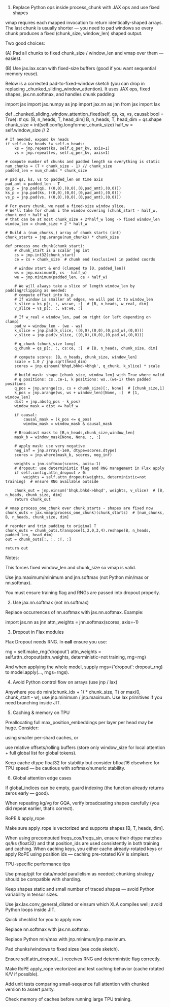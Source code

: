 1) Replace Python ops inside process_chunk with JAX ops and use fixed shapes

vmap requires each mapped invocation to return identically-shaped arrays. The last chunk is usually shorter — you need to pad windows so every chunk produces a fixed (chunk_size, window_len) shaped output.

Two good choices:

(A) Pad all chunks to fixed chunk_size / window_len and vmap over them — easiest.

(B) Use jax.lax.scan with fixed-size buffers (good if you want sequential memory reuse).

Below is a corrected pad-to-fixed-window sketch (you can drop in replacing _chunked_sliding_window_attention). It uses JAX ops, fixed shapes, jax.nn.softmax, and handles chunk padding:

import jax
import jax.numpy as jnp
import jax.nn as jnn
from jax import lax

def _chunked_sliding_window_attention_fixed(self, qs, ks, vs, causal: bool = True):
    # qs: [B, n_heads, T, head_dim]
    B, n_heads, T, head_dim = qs.shape
    chunk_size = int(self.config.longformer_chunk_size)
    half_w = self.window_size // 2

    # If needed, expand kv heads
    if self.n_kv_heads != self.n_heads:
        ks = jnp.repeat(ks, self.q_per_kv, axis=1)
        vs = jnp.repeat(vs, self.q_per_kv, axis=1)

    # compute number of chunks and padded length so everything is static
    num_chunks = (T + chunk_size - 1) // chunk_size
    padded_len = num_chunks * chunk_size

    # pad qs, ks, vs to padded_len on time axis
    pad_amt = padded_len - T
    qs_p = jnp.pad(qs, ((0,0),(0,0),(0,pad_amt),(0,0)))
    ks_p = jnp.pad(ks, ((0,0),(0,0),(0,pad_amt),(0,0)))
    vs_p = jnp.pad(vs, ((0,0),(0,0),(0,pad_amt),(0,0)))

    # For every chunk, we need a fixed-size window slice.
    # We'll take for chunk i the window covering [chunk_start - half_w, chunk_end + half_w]
    # that can be at most chunk_size + 2*half_w long -> fixed window_len
    window_len = chunk_size + 2 * half_w

    # Build a (num_chunks,) array of chunk starts (int)
    chunk_starts = jnp.arange(num_chunks) * chunk_size

    def process_one_chunk(chunk_start):
        # chunk_start is a scalar jnp int
        cs = jnp.int32(chunk_start)
        ce = cs + chunk_size  # chunk end (exclusive) in padded coords

        # window start & end (clamped to [0, padded_len])
        ws = jnp.maximum(0, cs - half_w)
        we = jnp.minimum(padded_len, ce + half_w)

        # We will always take a slice of length window_len by padding/clipping as needed:
        # compute offset into ks_p
        # If window is smaller at edges, we will pad it to window_len
        k_slice = ks_p[:, :, ws:we, :]  # [B, n_heads, w_real, dim]
        v_slice = vs_p[:, :, ws:we, :]

        # If w_real < window_len, pad on right (or left depending on clamp)
        pad_w = window_len - (we - ws)
        k_slice = jnp.pad(k_slice, ((0,0),(0,0),(0,pad_w),(0,0)))
        v_slice = jnp.pad(v_slice, ((0,0),(0,0),(0,pad_w),(0,0)))

        # q_chunk (chunk_size long)
        q_chunk = qs_p[:, :, cs:ce, :]  # [B, n_heads, chunk_size, dim]

        # compute scores: [B, n_heads, chunk_size, window_len]
        scale = 1.0 / jnp.sqrt(head_dim)
        scores = jnp.einsum('bhqd,bhkd->bhqk', q_chunk, k_slice) * scale

        # build mask: shape [chunk_size, window_len] with True where valid
        # q positions: cs..ce-1, k positions: ws..(we-1) then padded positions
        q_pos = jnp.arange(cs, cs + chunk_size)[:, None]  # [chunk_size,1]
        k_pos = jnp.arange(ws, ws + window_len)[None, :]  # [1, window_len]
        dist = jnp.abs(q_pos - k_pos)
        window_mask = dist <= half_w

        if causal:
            causal_mask = (k_pos <= q_pos)
            window_mask = window_mask & causal_mask

        # Broadcast mask to [B,n_heads,chunk_size,window_len]
        mask_b = window_mask[None, None, :, :]

        # apply mask: use very negative
        neg_inf = jnp.array(-1e9, dtype=scores.dtype)
        scores = jnp.where(mask_b, scores, neg_inf)

        weights = jnn.softmax(scores, axis=-1)
        # dropout: use deterministic flag and RNG management in Flax apply
        if self.config.attn_dropout > 0:
            weights = self.attn_dropout(weights, deterministic=not training)  # ensure RNG available outside

        chunk_out = jnp.einsum('bhqk,bhkd->bhqd', weights, v_slice)  # [B, n_heads, chunk_size, dim]
        return chunk_out

    # vmap process_one_chunk over chunk_starts - shapes are fixed now
    chunk_outs = jax.vmap(process_one_chunk)(chunk_starts)  # [num_chunks, B, n_heads, chunk_size, dim]

    # reorder and trim padding to original T
    chunk_outs = chunk_outs.transpose(1,2,0,3,4).reshape(B, n_heads, padded_len, head_dim)
    out = chunk_outs[:, :, :T, :]

    return out


Notes:

This forces fixed window_len and chunk_size so vmap is valid.

Use jnp.maximum/minimum and jnn.softmax (not Python min/max or nn.softmax).

You must ensure training flag and RNGs are passed into dropout properly.

2) Use jax.nn.softmax (not nn.softmax)

Replace occurrences of nn.softmax with jax.nn.softmax. Example:

import jax.nn as jnn
attn_weights = jnn.softmax(scores, axis=-1)

3) Dropout in Flax modules

Flax Dropout needs RNG. In __call__ ensure you use:

rng = self.make_rng('dropout')
attn_weights = self.attn_dropout(attn_weights, deterministic=not training, rng=rng)


And when applying the whole model, supply rngs={'dropout': dropout_rng} to model.apply(..., rngs=rngs).

4) Avoid Python control flow on arrays (use jnp / lax)

Anywhere you do min((chunk_idx + 1) * chunk_size, T) or max(0, chunk_start - w), use jnp.minimum / jnp.maximum. Use lax primitives if you need branching inside JIT.

5) Caching & memory on TPU

Preallocating full max_position_embeddings per layer per head may be huge. Consider:

using smaller per-shard caches, or

use relative offsets/rolling buffers (store only window_size for local attention + full global list for global tokens).

Keep cache dtype float32 for stability but consider bfloat16 elsewhere for TPU speed — be cautious with softmax/numeric stability.

6) Global attention edge cases

If global_indices can be empty, guard indexing (the function already returns zeros early — good).

When repeating kg/vg for GQA, verify broadcasting shapes carefully (you did repeat earlier, that’s correct).

RoPE & apply_rope

Make sure apply_rope is vectorized and supports shapes [B, T, heads, dim].

When using precomputed freqs_cos/freqs_sin, ensure their dtype matches qs/ks (float32) and that position_ids are used consistently in both training and caching. When caching keys, you either cache already-rotated keys or apply RoPE using position ids — caching pre-rotated K/V is simplest.

TPU-specific performance tips

Use pmap/pjit for data/model parallelism as needed; chunking strategy should be compatible with sharding.

Keep shapes static and small number of traced shapes — avoid Python variability in tensor sizes.

Use jax.lax.conv_general_dilated or einsum which XLA compiles well; avoid Python loops inside JIT.

Quick checklist for you to apply now

 Replace nn.softmax with jax.nn.softmax.

 Replace Python min/max with jnp.minimum/jnp.maximum.

 Pad chunks/windows to fixed sizes (see code sketch).

 Ensure self.attn_dropout(...) receives RNG and deterministic flag correctly.

 Make RoPE apply_rope vectorized and test caching behavior (cache rotated K/V if possible).

 Add unit tests comparing small-sequence full attention with chunked version to assert parity.

 Check memory of caches before running large TPU training.
